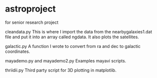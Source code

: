 astroproject
============

for senior research project

cleandata.py
This is where I import the data from the nearbygalaxies1.dat file and put it into an array called ngdata. It also plots the satellites.

galactic.py
A function I wrote to convert from ra and dec to galactic coordinates.

mayademo.py and mayademo2.py
Examples mayavi scripts.

thriidii.py
Third party script for 3D plotting in matplotlib.